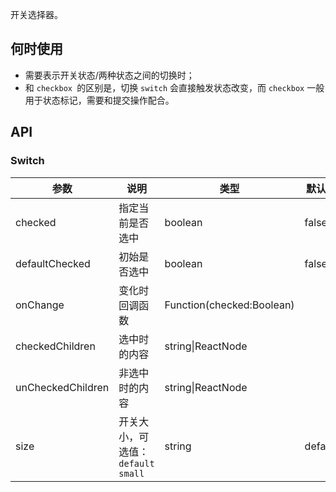 
开关选择器。

## 何时使用

- 需要表示开关状态/两种状态之间的切换时；
- 和 `checkbox `的区别是，切换 `switch` 会直接触发状态改变，而 `checkbox` 一般用于状态标记，需要和提交操作配合。

## API

### Switch

| 参数      | 说明                                     | 类型        |默认值 |
|-----------|------------------------------------------|------------|--------|
| checked | 指定当前是否选中 | boolean    | false    |
| defaultChecked | 初始是否选中 | boolean  | false |
| onChange | 变化时回调函数 | Function(checked:Boolean) |   |
| checkedChildren | 选中时的内容 | string&#124;ReactNode |   |
| unCheckedChildren | 非选中时的内容 | string&#124;ReactNode |  |
| size | 开关大小，可选值：`default` `small` | string  | default |
